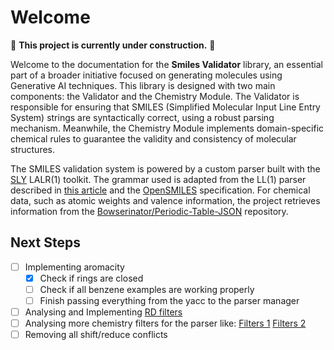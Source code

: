 # Welcome

🚧 **This project is currently under construction.** 🚧

Welcome to the documentation for the **Smiles Validator** library, an essential part of a broader initiative focused on generating molecules using Generative AI techniques. This library is designed with two main components: the Validator and the Chemistry Module. The Validator is responsible for ensuring that SMILES (Simplified Molecular Input Line Entry System) strings are syntactically correct, using a robust parsing mechanism. Meanwhile, the Chemistry Module implements domain-specific chemical rules to guarantee the validity and consistency of molecular structures.

The SMILES validation system is powered by a custom parser built with the [SLY](https://github.com/dabeaz/sly) LALR(1) toolkit. The grammar used is adapted from the LL(1) parser described in [this article](https://depth-first.com/articles/2020/04/20/smiles-formal-grammar/) and the [OpenSMILES](https://opensmiles.org/opensmiles.html) specification. For chemical data, such as atomic weights and valence information, the project retrieves information from the [Bowserinator/Periodic-Table-JSON](https://github.com/Bowserinator/Periodic-Table-JSON/tree/master) repository.

## Next Steps

- [ ] Implementing aromacity
    * [x] Check if rings are closed
    * [ ] Check if all benzene examples are working properly
    * [ ] Finish passing everything from the yacc to the parser manager
- [ ] Analysing and Implementing [RD filters](https://github.com/PatWalters/rd_filters)
- [ ] Analysing more chemistry filters for the parser like: [Filters 1](https://practicalcheminformatics.blogspot.com/2023/07/a-simple-tool-for-exploring-functional.html) [Filters 2](https://practicalcheminformatics.blogspot.com/2024/05/generative-molecular-design-isnt-as.html)
- [ ] Removing all shift/reduce conflicts
